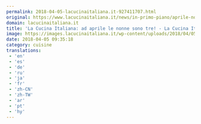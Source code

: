 ```yaml
---
permalink: 2018-04-05-lacucinaitaliana.it-927411707.html
original: https://www.lacucinaitaliana.it/news/in-primo-piano/aprile-nonne-ricette-montemagno-pisa-toscana/
domain: lacucinaitaliana.it
title: 'La Cucina Italiana: ad aprile le nonne sono tre! - La Cucina Italiana'
image: https://images.lacucinaitaliana.it/wp-content/uploads/2018/04/05131729/Cover-1600x800.jpg
date: 2018-04-05 09:35:18
category: cuisine
translations: 
 - 'en'
 - 'es'
 - 'de'
 - 'ru'
 - 'ja'
 - 'fr'
 - 'zh-CN'
 - 'zh-TW'
 - 'ar'
 - 'pt'
 - 'hy'
---
```


